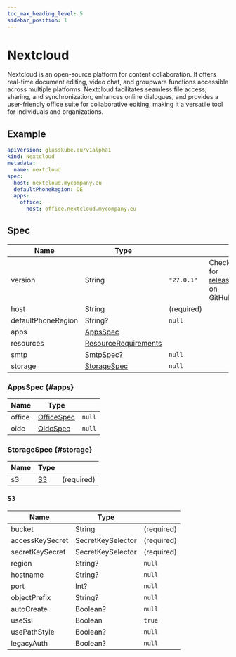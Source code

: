 ```yaml
---
toc_max_heading_level: 5
sidebar_position: 1
---
```


# Nextcloud

Nextcloud is an open-source platform for content collaboration.
It offers real-time document editing, video chat, and groupware functions accessible across multiple platforms.
Nextcloud facilitates seamless file access, sharing, and synchronization, enhances online dialogues, and provides a user-friendly
office suite for collaborative editing, making it a versatile tool for individuals and organizations.

## Example

```yaml title=nextcloud.yaml
apiVersion: glasskube.eu/v1alpha1
kind: Nextcloud
metadata:
  name: nextcloud
spec:
  host: nextcloud.mycompany.eu
  defaultPhoneRegion: DE
  apps:
    office:
      host: office.nextcloud.mycompany.eu
```

## Spec

| Name               | Type                                                                                                   |            |                                                                               |
|--------------------|--------------------------------------------------------------------------------------------------------|------------|-------------------------------------------------------------------------------|
| version            | String                                                                                                 | `"27.0.1"` | Check for [releases](https://github.com/nextcloud/server/releases) on GitHub. |
| host               | String                                                                                                 | (required) |                                                                               |
| defaultPhoneRegion | String?                                                                                                | `null`     |                                                                               |
| apps               | [AppsSpec](#apps)                                                                                      |            |                                                                               |
| resources          | [ResourceRequirements](https://kubernetes.io/docs/concepts/configuration/manage-resources-containers/) |            |                                                                               |
| smtp               | [SmtpSpec](../common/smtp)?                                                                            | `null`     |                                                                               |
| storage            | [StorageSpec](#storage)                                                                                | `null`     |                                                                               |

### AppsSpec {#apps}

| Name   | Type                   |        |
|--------|------------------------|--------|
| office | [OfficeSpec](./office) | `null` |
| oidc   | [OidcSpec](./oidc)     | `null` |

### StorageSpec {#storage}

| Name | Type      |            |
|------|-----------|------------|
| s3   | [S3](#s3) | (required) |

#### S3

| Name            | Type              |            |
|-----------------|-------------------|------------|
| bucket          | String            | (required) |
| accessKeySecret | SecretKeySelector | (required) |
| secretKeySecret | SecretKeySelector | (required) |
| region          | String?           | `null`     |
| hostname        | String?           | `null`     |
| port            | Int?              | `null`     |
| objectPrefix    | String?           | `null`     |
| autoCreate      | Boolean?          | `null`     |
| useSsl          | Boolean           | `true`     |
| usePathStyle    | Boolean?          | `null`     |
| legacyAuth      | Boolean?          | `null`     |
